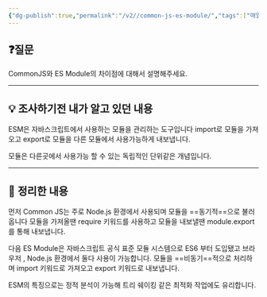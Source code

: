 ```yaml
---
{"dg-publish":true,"permalink":"/v2//common-js-es-module/","tags":["매일메일","Module","JavaScript"],"noteIcon":""}
---
```


## ❓질문

CommonJS와 ES Module의 차이점에 대해서 설명해주세요.

---
## 💡 **조사하기전 내가 알고 있던 내용**

ESM은 자바스크립트에서 사용하는 모듈을 관리하는 도구입니다 import로 모듈을 가져오고 export로 모듈을 다른 모듈에서 사용가능하게 내보냅니다.

모듈은 다른곳에서 사용가능 할 수 있는 독립적인 단위같은 개념입니다.

---
## 🏫 **정리한 내용**

먼저 Common JS는 주로 Node.js 환경에서 사용되며 모듈을 ==동기적==으로 불러옵니다
모듈을 가져올땐 require 키워드를 사용하고 모듈을 내보낼땐 module.export를 통해 내보냅니다.

다음 ES Module은 자바스크립트 공식 표준 모듈 시스템으로 ES6 부터 도입됐고 브라우저 , Node.js 환경에서 둘다 사용이 가능합니다.
모듈을 ==비동기==적으로 처리하며 import 키워드로 가져오고 export 키워드로 내보냅니다.

ESM의 특징으로는 정적 분석이 가능해 트리 쉐이킹 같은 최적화 작업에도 유리합니다.
